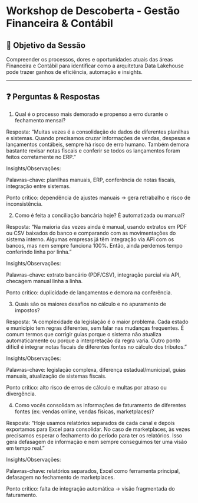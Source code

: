 # Workshop de Descoberta - Gestão Financeira & Contábil


## 🎯 Objetivo da Sessão
Compreender os processos, dores e oportunidades atuais das áreas Financeira e Contábil para identificar como a arquitetura Data Lakehouse pode trazer ganhos de eficiência, automação e insights.

---

## ❓ Perguntas & Respostas

1. Qual é o processo mais demorado e propenso a erro durante o fechamento mensal?

Resposta:
“Muitas vezes é a consolidação de dados de diferentes planilhas e sistemas. Quando precisamos cruzar informações de vendas, despesas e lançamentos contábeis, sempre há risco de erro humano. Também demora bastante revisar notas fiscais e conferir se todos os lançamentos foram feitos corretamente no ERP.”

Insights/Observações:

Palavras-chave: planilhas manuais, ERP, conferência de notas fiscais, integração entre sistemas.

Ponto crítico: dependência de ajustes manuais → gera retrabalho e risco de inconsistência.

2. Como é feita a conciliação bancária hoje? É automatizada ou manual?

Resposta:
“Na maioria das vezes ainda é manual, usando extratos em PDF ou CSV baixados do banco e comparando com as movimentações do sistema interno. Algumas empresas já têm integração via API com os bancos, mas nem sempre funciona 100%. Então, ainda perdemos tempo conferindo linha por linha.”

Insights/Observações:

Palavras-chave: extrato bancário (PDF/CSV), integração parcial via API, checagem manual linha a linha.

Ponto crítico: duplicidade de lançamentos e demora na conferência.

3. Quais são os maiores desafios no cálculo e no apuramento de impostos?

Resposta:
“A complexidade da legislação é o maior problema. Cada estado e município tem regras diferentes, sem falar nas mudanças frequentes. É comum termos que corrigir guias porque o sistema não atualiza automaticamente ou porque a interpretação da regra varia. Outro ponto difícil é integrar notas fiscais de diferentes fontes no cálculo dos tributos.”

Insights/Observações:

Palavras-chave: legislação complexa, diferença estadual/municipal, guias manuais, atualização de sistemas fiscais.

Ponto crítico: alto risco de erros de cálculo e multas por atraso ou divergência.

4. Como vocês consolidam as informações de faturamento de diferentes fontes (ex: vendas online, vendas físicas, marketplaces)?

Resposta:
“Hoje usamos relatórios separados de cada canal e depois exportamos para Excel para consolidar. No caso de marketplaces, às vezes precisamos esperar o fechamento do período para ter os relatórios. Isso gera defasagem de informação e nem sempre conseguimos ter uma visão em tempo real.”

Insights/Observações:

Palavras-chave: relatórios separados, Excel como ferramenta principal, defasagem no fechamento de marketplaces.

Ponto crítico: falta de integração automática → visão fragmentada do faturamento.